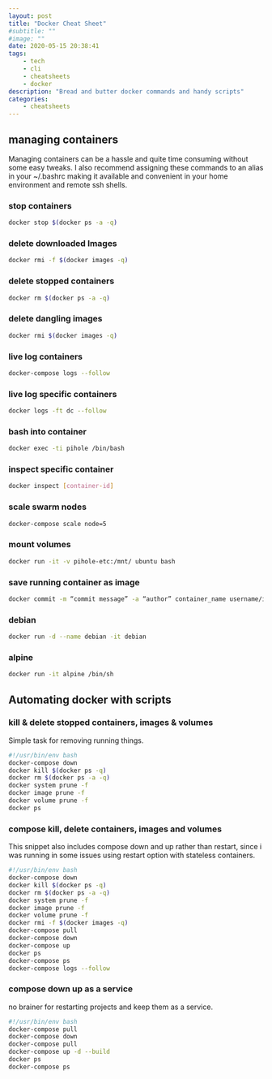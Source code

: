 ```yaml
---
layout: post
title: "Docker Cheat Sheet"
#subtitle: ""
#image: ""
date: 2020-05-15 20:38:41
tags:
    - tech
    - cli
    - cheatsheets
    - docker
description: "Bread and butter docker commands and handy scripts"
categories:
    - cheatsheets
---
```


## managing containers

Managing containers can be a hassle and quite time consuming without some easy tweaks. I also recommend assigning these commands to an alias in your ~/.bashrc making it available and convenient in your home environment and remote ssh shells.

### stop containers

```bash
docker stop $(docker ps -a -q)
```

### delete downloaded Images

```bash
docker rmi -f $(docker images -q)
```

### delete stopped containers

```bash
docker rm $(docker ps -a -q)
```

### delete dangling images

```bash
docker rmi $(docker images -q)
```

### live log containers

```bash
docker-compose logs --follow
```

### live log specific containers

```bash
docker logs -ft dc --follow
```

### bash into container

```bash
docker exec -ti pihole /bin/bash
```

### inspect specific container

```bash
docker inspect [container-id]
```

### scale swarm nodes

```bash
docker-compose scale node=5
```

### mount volumes

```bash
docker run -it -v pihole-etc:/mnt/ ubuntu bash
```

### save running container as image

```bash
docker commit -m “commit message” -a “author” container_name username/image_name:tag
```

### debian

```bash
docker run -d --name debian -it debian
```

### alpine

```bash
docker run -it alpine /bin/sh
```

## Automating docker with scripts

### kill & delete stopped containers, images & volumes

Simple task for removing running things.

```bash
#!/usr/bin/env bash
docker-compose down
docker kill $(docker ps -q)
docker rm $(docker ps -a -q)
docker system prune -f
docker image prune -f
docker volume prune -f
docker ps
```

### compose kill, delete containers, images and volumes

This snippet also includes compose down and up rather than restart, since i was running in some issues using restart option with stateless containers.

```bash
#!/usr/bin/env bash
docker-compose down
docker kill $(docker ps -q)
docker rm $(docker ps -a -q)
docker system prune -f
docker image prune -f
docker volume prune -f
docker rmi -f $(docker images -q)
docker-compose pull
docker-compose down
docker-compose up
docker ps
docker-compose ps
docker-compose logs --follow
```

### compose down up as a service

no brainer for restarting projects and keep them as a service.

```bash
#!/usr/bin/env bash
docker-compose pull
docker-compose down
docker-compose pull
docker-compose up -d --build
docker ps
docker-compose ps
```
